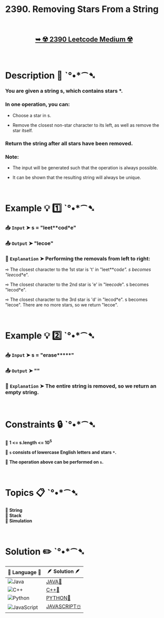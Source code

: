 # 2390. Removing Stars From a String

</br>

<h2 align="center"> 

<a href="https://leetcode.com/problems/removing-stars-from-a-string/?envType=study-plan-v2&envId=leetcode-75"><strong>➥ ☢️ 2390 Leetcode Medium ☢️ </strong></a>
</h2>

</br>

# Description 📜 ˋ°•*⁀➷

### You are given a string s, which contains stars *.

### In one operation, you can:

- Choose a star in s.

- Remove the closest non-star character to its left, as well as remove the star itself.

### Return the string after all stars have been removed.

### Note:

- The input will be generated such that the operation is always possible.

- It can be shown that the resulting string will always be unique.

</br>

# Example 💡 1️⃣ ˋ°•*⁀➷

  ### 📥 `Input`  ➤ s = "leet**cod*e"

  ### 📤 `Output`  ➤ "lecoe"

  ### 🔦 `Explanation`  ➤ Performing the removals from left to right:

➺ The closest character to the 1st star is 't' in "leet**cod*e". s becomes "lee*cod*e".

➺ The closest character to the 2nd star is 'e' in "lee*cod*e". s becomes "lecod*e".

➺ The closest character to the 3rd star is 'd' in "lecod*e". s becomes "lecoe".
There are no more stars, so we return "lecoe".

</br>

# Example 💡 2️⃣ ˋ°•*⁀➷

  ### 📥 `Input` ➤ s = "erase*****"

  ### 📤 `Output`  ➤ ""

  ### 🔦 `Explanation` ➤ The entire string is removed, so we return an empty string.

</br>

# Constraints 🔒 ˋ°•*⁀➷

🔹 **1 <= s.length <= 10<sup>5</sup>** </br>

🔹 **`s` consists of lowercase English letters and stars `*`.** </br>

🔹 **The operation above can be performed on `s`.** </br>

</br>

# Topics 📋 ˋ°•*⁀➷

🔸 **String**  </br>
🔸 **Stack**  </br>
🔸 **Simulation**  </br>

</br>

# Solution ✏️ ˋ°•*⁀➷

| 📒 Language 📒  | 🪶 Solution 🪶 |
| ------------- | ------------- |
|  ![Java](https://img.shields.io/badge/java-%23ED8B00.svg?style=for-the-badge&logo=openjdk&logoColor=white)  | [JAVA🍁]() |
|  ![C++](https://img.shields.io/badge/c++-%2300599C.svg?style=for-the-badge&logo=c%2B%2B&logoColor=white)  | [C++🎲]()  |
|  ![Python](https://img.shields.io/badge/python-3670A0?style=for-the-badge&logo=python&logoColor=ffdd54)    | [PYTHON🍰]() |
| ![JavaScript](https://img.shields.io/badge/javascript-%23323330.svg?style=for-the-badge&logo=javascript&logoColor=%23F7DF1E)   | [JAVASCRIPT☃️]() |
